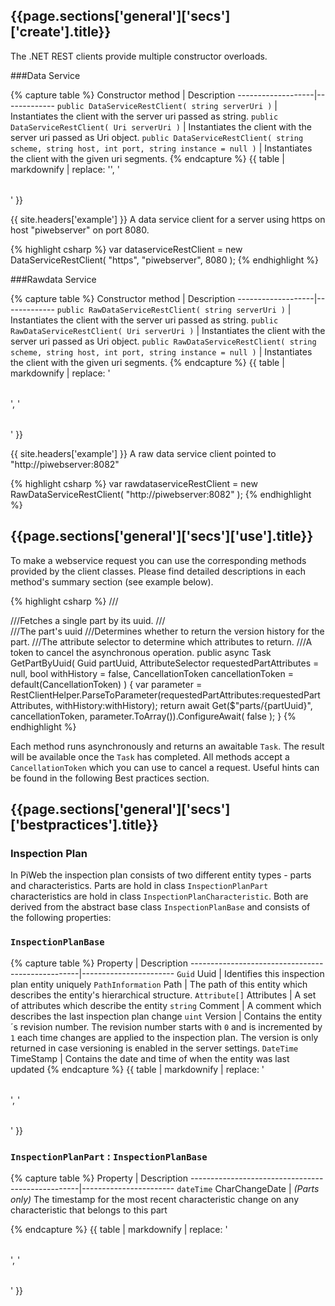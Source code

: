 <h2 id="{{page.sections['general']['secs']['create'].anchor}}">{{page.sections['general']['secs']['create'].title}}</h2>


The .NET REST clients provide multiple constructor overloads.

###Data Service

{% capture table %}
Constructor method | Description
-------------------|-------------
```public DataServiceRestClient( string serverUri )``` | Instantiates the client with the server uri passed as string.
```public DataServiceRestClient( Uri serverUri )``` | Instantiates the client with the server uri passed as Uri object.
```public DataServiceRestClient( string scheme, string host, int port, string instance = null )``` | Instantiates the client with the given uri segments.
{% endcapture %}
{{ table | markdownify | replace: '<table>', '<table class="table table-hover">' }}

{{ site.headers['example'] }} A data service client for a server using https on host "piwebserver" on port 8080.

{% highlight csharp %}
var dataserviceRestClient = new DataServiceRestClient( "https", "piwebserver", 8080 );
{% endhighlight %}


###Rawdata Service

{% capture table %}
Constructor method | Description
-------------------|-------------
```public RawDataServiceRestClient( string serverUri )``` | Instantiates the client with the server uri passed as string.
```public RawDataServiceRestClient( Uri serverUri )``` | Instantiates the client with the server uri passed as Uri object.
```public RawDataServiceRestClient( string scheme, string host, int port, string instance = null )``` | Instantiates the client with the given uri segments.
{% endcapture %}
{{ table | markdownify | replace: '<table>', '<table class="table table-hover">' }}

{{ site.headers['example'] }} A raw data service client pointed to "http://piwebserver:8082"

{% highlight csharp %}
var rawdataserviceRestClient = new RawDataServiceRestClient( "http://piwebserver:8082" );
{% endhighlight %}

<h2 id="{{page.sections['general']['secs']['use'].anchor}}">{{page.sections['general']['secs']['use'].title}}</h2>


To make a webservice request you can use the corresponding methods provided by the client classes. Please find detailed descriptions in each method's summary section (see example below).

{% highlight csharp %}
///<summary>
///Fetches a single part by its uuid.
///</summary>
///<param name="partUuid">The part's uuid</param>
///<param name="withHistory">Determines whether to return the version history for the part.</param>
///<param name="requestedPartAttributes">The attribute selector to determine which attributes to return.</param>
///<param name="cancellationToken">A token to cancel the asynchronous operation.</param>
public async Task<InspectionPlanPart> GetPartByUuid( Guid partUuid, AttributeSelector requestedPartAttributes = null, bool withHistory = false, CancellationToken cancellationToken = default(CancellationToken) )
{
  var parameter =
   RestClientHelper.ParseToParameter(requestedPartAttributes:requestedPartAttributes, withHistory:withHistory);
  return
   await Get<InspectionPlanPart>($"parts/{partUuid}", cancellationToken, parameter.ToArray()).ConfigureAwait( false );
}
{% endhighlight %}

Each method runs asynchronously and returns an awaitable `Task`. The result will be available once the `Task` has completed. All methods accept a `CancellationToken` which you can use to cancel a request.
Useful hints can be found in the following Best practices section.

<h2 id="{{page.sections['general']['secs']['bestpractices'].anchor}}">{{page.sections['general']['secs']['bestpractices'].title}}</h2>

### Inspection Plan

In PiWeb the inspection plan consists of two different entity types - parts and characteristics. Parts are hold in class `InspectionPlanPart` characteristics are hold in class `InspectionPlanCharacteristic`. Both are derived from the abstract base class `InspectionPlanBase` and consists of the following properties:

### `InspectionPlanBase`

{% capture table %}
Property                                          | Description
--------------------------------------------------|-----------------------
<nobr><code>Guid</code> Uuid</nobr>               | Identifies this inspection plan entity uniquely
<nobr><code>PathInformation</code> Path</nobr>    | The path of this entity which describes the entity's hierarchical structure.
<nobr><code>Attribute[]</code> Attributes</nobr>  | A set of attributes which describe the entity
<nobr><code>string</code> Comment</nobr>          | A comment which describes the last inspection plan change
<nobr><code>uint</code> Version</nobr>            | Contains the entity´s revision number. The revision number starts with `0` and is incremented by `1` each time changes are applied to the inspection plan. The version is only returned in case versioning is enabled in the server settings.
<nobr><code>DateTime</code> TimeStamp</nobr>      | Contains the date and time of when the entity was last updated
{% endcapture %}
{{ table | markdownify | replace: '<table>', '<table class="table table-hover">' }}


### `InspectionPlanPart` : `InspectionPlanBase`

{% capture table %}
Property                                          | Description
--------------------------------------------------|-----------------------
<nobr><code>dateTime</code> CharChangeDate</nobr> | *(Parts only)* The timestamp for the most recent characteristic change on any characteristic that belongs to this part

{% endcapture %}
{{ table | markdownify | replace: '<table>', '<table class="table table-hover">' }}
